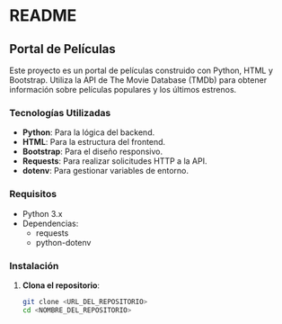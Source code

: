 # README

## Portal de Películas

Este proyecto es un portal de películas construido con Python, HTML y Bootstrap. Utiliza la API de The Movie Database (TMDb) para obtener información sobre películas populares y los últimos estrenos.

### Tecnologías Utilizadas

- **Python**: Para la lógica del backend.
- **HTML**: Para la estructura del frontend.
- **Bootstrap**: Para el diseño responsivo.
- **Requests**: Para realizar solicitudes HTTP a la API.
- **dotenv**: Para gestionar variables de entorno.

### Requisitos

- Python 3.x
- Dependencias:
  - requests
  - python-dotenv

### Instalación

1. **Clona el repositorio**:

   ```bash
   git clone <URL_DEL_REPOSITORIO>
   cd <NOMBRE_DEL_REPOSITORIO>

